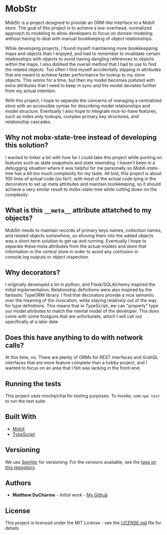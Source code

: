 # MobStr

MobStr is a project designed to provide an ORM-like interface to a MobX store. The goal of this project is to achieve a low-overhead, normalized approach to modeling to allow developers to focus on domain modeling without having to deal with manual bookkeeping of object relationships.

While developing projects, I found myself maintaining more bookkeepping maps and objects than I enjoyed, and had to remember to invalidate certain relationships with objects to avoid having dangling references to objects within the maps. I also disliked the overall method that I had to use to find the related objects. Too often I find myself accidentally slipping in attributes that are meant to achieve faster performance for lookup to my store objects. This works for a time, but then my model becomes polluted with extra attributes that I need to keep in sync and the model deviates further from my actual intention.

With this project, I hope to separate the concerns of managing a centralized store with an accessible syntax for describing model relationships and model structure. Eventually I also hope to integrate nice-to-have features, such as index only lookups, complex primary key structures, and relationship cascades.

## Why not mobx-state-tree instead of developing this solution?
I wanted to tinker a bit with how far I could take this project while punting on features such as state snapshots and state rewinding. I haven't been in a debugging situation where it was helpful for me personally so MobX-state-tree has a bit too much complexity for my taste. All told, this project is about 100 lines of actual code (so far!), with most of the actual code lying in the decorators to set up meta attributes and maintain bookkeeping, so it should achieve a very similar result to mobx-state-tree while cutting down on the complexity.

## What is this `__meta__` attribute attatched to my objects?
MobStr needs to maintain records of primary keys names, collection names, and related objects *somewhere*, so shoving them into the added objects was a short-term solution to get up and running. Eventually I hope to separate these meta attributes from the actual models and store that information in the central store in order to avoid any confusion in console.log outputs or object inspection.

## Why decorators?
I originally developed a lot in python, and Flask/SQLAlchemy inspired the initial implementation. Relationship definitions were also inspired by the fantastic TypeORM library. I find that decorators provide a nice semantic over the meaning of the invocation, while staying relatively out of the way for type definitions. This means that in TypeScript, we can "properly" type our model attrbutes to match the mental model of the developer. This does come with some footguns that are unfortunate, which I will call out specifically at a later date.

## Does this have anything to do with network calls?
At this time, no. There are plenty of ORMs for REST interfaces and GrahQL interfaces that are more feature complete than a hobby project, and I wanted to focus on an area that I felt was lacking in the front-end.

## Running the tests

This project uses mocha/chai for testing purposes. To invoke, use `npm test` to run the test suite.

## Built With

* [MobX](https://mobx.js.org/getting-started.html)
* [TypeScript](https://www.typescriptlang.org/)

## Versioning

We use [SemVer](http://semver.org/) for versioning. For the versions available, see the [tags on this repository](https://github.com/ducharmemp/mobxt/tags). 

## Authors

* **Matthew DuCharme** - *Initial work* - [My Github](https://github.com/ducharmemp)

## License

This project is licensed under the MIT License - see the [LICENSE.md](LICENSE.md) file for details

